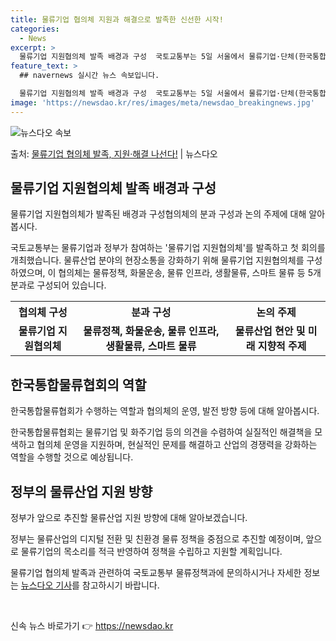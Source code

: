 ```yaml
---
title: 물류기업 협의체 지원과 해결으로 발족한 신선한 시작!
categories:
  - News
excerpt: >
  물류기업 지원협의체 발족 배경과 구성  국토교통부는 5일 서울에서 물류기업·단체(한국통합물류협회)와 정부가 …
feature_text: >
  ## navernews 실시간 뉴스 속보입니다.

  물류기업 지원협의체 발족 배경과 구성  국토교통부는 5일 서울에서 물류기업·단체(한국통합물류협회)와 정부가 …
image: 'https://newsdao.kr/res/images/meta/newsdao_breakingnews.jpg'
---
```


![뉴스다오 속보](https://newsdao.kr/res/images/meta/newsdao_breakingnews.jpg)

<p>출처: <a href="https://newsdao.kr/4637" rel="dofollow">물류기업 협의체 발족, 지원·해결 나선다!</a> | 뉴스다오</p>

<h2 data-ke-size="size26">물류기업 지원협의체 발족 배경과 구성</h2>
물류기업 지원협의체가 발족된 배경과 구성협의체의 분과 구성과 논의 주제에 대해 알아봅시다.

<p data-ke-size="size16">국토교통부는 물류기업과 정부가 참여하는 '물류기업 지원협의체'를 발족하고 첫 회의를 개최했습니다. 물류산업 분야의 현장소통을 강화하기 위해 물류기업 지원협의체를 구성하였으며, 이 협의체는 물류정책, 화물운송, 물류 인프라, 생활물류, 스마트 물류 등 5개 분과로 구성되어 있습니다.</p>

<table>
  <tr>
    <th>협의체 구성</th>
    <th>분과 구성</th>
    <th>논의 주제</th>
  </tr>
  <tr>
    <td style="text-align: center; height: 17px;"><b>물류기업 지원협의체</b></td>
    <td style="text-align: center; height: 17px;"><b>물류정책, 화물운송, 물류 인프라, 생활물류, 스마트 물류</b></td>
    <td style="text-align: center; height: 17px;"><b>물류산업 현안 및 미래 지향적 주제</b></td>
  </tr>
</table>

<h2 data-ke-size="size26">한국통합물류협회의 역할</h2>
한국통합물류협회가 수행하는 역할과 협의체의 운영, 발전 방향 등에 대해 알아봅시다.

<p data-ke-size="size16">한국통합물류협회는 물류기업 및 화주기업 등의 의견을 수렴하여 실질적인 해결책을 모색하고 협의체 운영을 지원하며, 현실적인 문제를 해결하고 산업의 경쟁력을 강화하는 역할을 수행할 것으로 예상됩니다.</p>

<h2 data-ke-size="size26">정부의 물류산업 지원 방향</h2>
정부가 앞으로 추진할 물류산업 지원 방향에 대해 알아보겠습니다.

<p data-ke-size="size16">정부는 물류산업의 디지털 전환 및 친환경 물류 정책을 중점으로 추진할 예정이며, 앞으로 물류기업의 목소리를 적극 반영하여 정책을 수립하고 지원할 계획입니다.</p>

물류기업 협의체 발족과 관련하여 국토교통부 물류정책과에 문의하시거나 자세한 정보는 <a href="https://newsdao.kr/4637">뉴스다오 기사</a>를 참고하시기 바랍니다. 
<p data-ke-size="size16">&nbsp;</p> 

신속 뉴스 바로가기 👉 <a href="https://newsdao.kr" rel="dofollow">https://newsdao.kr</a>


